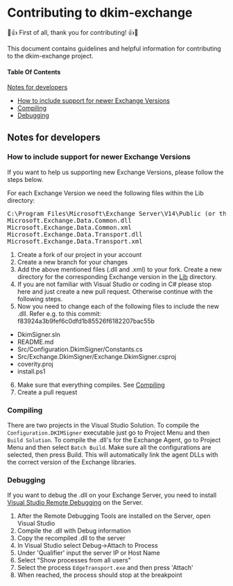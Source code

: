 # Contributing to dkim-exchange

:tada::+1: First of all, thank you for contributing! :+1::tada:

This document contains guidelines and helpful information for contributing to the dkim-exchange project.

#### Table Of Contents

[Notes for developers](#nodes-for-developers)
  * [How to include support for newer Exchange Versions](#how-to-include-support-for-newer-exchange-versions)
  * [Compiling](#compiling)
  * [Debugging](#debugging)


## Notes for developers

### How to include support for newer Exchange Versions

If you want to help us supporting new Exchange Versions, please follow the steps below.

For each Exchange Version we need the following files within the Lib directory:
<pre>
C:\Program Files\Microsoft\Exchange Server\V14\Public (or the corresponding directory for your version)
Microsoft.Exchange.Data.Common.dll
Microsoft.Exchange.Data.Common.xml
Microsoft.Exchange.Data.Transport.dll
Microsoft.Exchange.Data.Transport.xml
</pre>

1. Create a fork of our project in your account
2. Create a new branch for your changes
3. Add the above mentioned files (.dll and .xml) to your fork. Create a new directory for the corresponding Exchange version in the [Lib](https://github.com/Pro/dkim-exchange/tree/master/Lib) directory.
4. If you are not familiar with Visual Studio or coding in C# please stop here and just create a new pull request. Otherwise continue with the following steps.
5. Now you need to change each of the following files to include the new .dll. Refer e.g. to this commit: f83924a3b9fef6c0dfd1b85526f6182207bac55b
 * DkimSigner.sln
 * README.md
 * Src/Configuration.DkimSigner/Constants.cs
 * Src/Exchange.DkimSigner/Exchange.DkimSigner.csproj
 * coverity.proj
 * install.ps1
6. Make sure that everything compiles. See [Compiling](#compiling)
7. Create a pull request


### Compiling

There are two projects in the Visual Studio Solution.
To compile the `Configuration.DKIMSigner` executable just go to Project Menu and then `Build Solution`.
To compile the .dll's for the Exchange Agent, go to Project Menu and then select  `Batch Build`. Make sure all the configurations are selected, then press Build. This will automatically link the agent DLLs with the correct version of the Exchange libraries.


### Debugging
If you want to debug the .dll on your Exchange Server, you need to install [Visual Studio Remote Debugging](http://msdn.microsoft.com/en-us/library/vstudio/bt727f1t.aspx) on the Server.

1. After the Remote Debugging Tools are installed on the Server, open Visual Studio
2. Compile the .dll with Debug information
3. Copy the recompiled .dll to the server
4. In Visual Studio select Debug->Attach to Process
5. Under 'Qualifier' input the server IP or Host Name
6. Select "Show processes from all users"
7. Select the process `EdgeTransport.exe` and then press 'Attach'
8. When reached, the process should stop at the breakpoint
